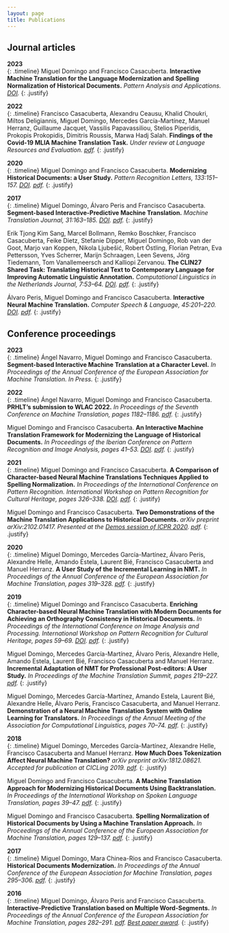 ```yaml
---
layout: page
title: Publications
---
```


## Journal articles
**2023** <br />
{: .timeline}
Miguel Domingo and Francisco Casacuberta.
**Interactive Machine Translation for the Language Modernization and Spelling Normalization of Historical Documents.**
*Pattern Analysis and Applications. [DOI](https://doi.org/10.1007/s10044-023-01164-w).*
{: .justify}

**2022** <br />
{: .timeline}
Francisco Casacuberta, Alexandru Ceausu, Khalid Choukri, Miltos Deligiannis, Miguel Domingo, Mercedes García-Martínez, Manuel Herranz, Guillaume Jacquet, Vassilis Papavassiliou, Stelios Piperidis, Prokopis Prokopidis, Dimitris Roussis, Marwa Hadj Salah.
**Findings of the Covid-19 MLIA Machine Translation Task.**
*Under review at Language Resources and Evaluation. [pdf](https://arxiv.org/pdf/2211.07465).*
{: .justify}


**2020** <br />
{: .timeline}
Miguel Domingo and Francisco Casacuberta.
**Modernizing Historical Documents: a User Study.**
*Pattern Recognition Letters, 133:151–157. [DOI](https://doi.org/10.1016/j.patrec.2020.02.027). [pdf](https://arxiv.org/pdf/1907.00659.pdf).*
{: .justify}

**2017** <br />
{: .timeline}
Miguel Domingo, Álvaro Peris and Francisco Casacuberta.
**Segment-based Interactive-Predictive Machine Translation.**
*Machine Translation Journal, 31:163–185. [DOI](https://doi.org/10.1007/s10590-017-9213-3). [pdf](https://riunet.upv.es/bitstream/handle/10251/103640/Author%20Version.pdf?sequence=3&isAllowed=y).*
{: .justify}

Erik Tjong Kim Sang, Marcel Bollmann, Remko Boschker, Francisco Casacuberta, Feike Dietz, Stefanie Dipper, Miguel Domingo, Rob van der Goot, Marjo van Koppen, Nikola Ljubešić, Robert Östling, Florian Petran, Eva Pettersson, Yves Scherrer, Marijn Schraagen, Leen Sevens, Jörg Tiedemann, Tom Vanallemeersch and Kalliopi Zervanou.
**The CLIN27 Shared Task: Translating Historical Text to Contemporary Language for Improving Automatic Linguistic Annotation.**
*Computational Linguistics in the Netherlands Journal, 7:53–64. [DOI](https://doi.org/10.1016/j.csl.2016.12.003). [pdf](https://clinjournal.org/clinj/article/view/68/61).*
{: .justify}

Álvaro Peris, Miguel Domingo and Francisco Casacuberta.
**Interactive Neural Machine Translation.**
*Computer Speech & Language, 45:201–220. [DOI](https://doi.org/10.1016/j.csl.2016.12.003). [pdf](https://riunet.upv.es/bitstream/handle/10251/83641/2016-CSL-Peris-Domingo-Casacuberta.autor.pdf?sequence=3&isAllowed=y).*
{: .justify}

## Conference proceedings
**2023** <br />
{: .timeline}
Ángel Navarro, Miguel Domingo and Francisco Casacuberta.
**Segment-based Interactive Machine Translation at a Character Level.**
*In Proceedings of the Annual Conference of the European Association for Machine Translation. In Press.*
{: .justify}

**2022** <br />
{: .timeline}
Ángel Navarro, Miguel Domingo and Francisco Casacuberta.
**PRHLT’s submission to WLAC 2022.**
*In Proceedings of the Seventh Conference on Machine Translation, pages 1182–1186. [pdf](https://statmt.org/wmt22/pdf/2022.wmt-1.120.pdf).*
{: .justify}

Miguel Domingo and Francisco Casacuberta.
**An Interactive Machine Translation Framework for Modernizing the Language of Historical Documents.**
*In Proceedings of the Iberian Conference on Pattern Recognition and Image Analysis, pages 41–53. [DOI](https://doi.org/10.1007/978-3-031-04881-4_4). [pdf](papers/IbPRIA2022.pdf).*
{: .justify}

**2021** <br />
{: .timeline}
Miguel Domingo and Francisco Casacuberta.
**A Comparison of Character-based Neural Machine Translations Techniques Applied to Spelling Normalization.**
*In Proceedings of the International Conference on Pattern Recognition. International Workshop on Pattern Recognition for Cultural Heritage, pages 326–338. [DOI](https://doi.org/10.1007/978-3-030-68787-8_24). [pdf](papers/PatReCH2020.pdf).*
{: .justify}

Miguel Domingo and Francisco Casacuberta.
**Two Demonstrations of the Machine Translation Applications to Historical Documents.**
*arXiv preprint arXiv:2102.01417. Presented at the [Demos session of ICPR 2020](https://www.micc.unifi.it/icpr2020/index.php/demos/). [pdf](https://arxiv.org/pdf/2102.01417).*
{: .justify}

**2020** <br />
{: .timeline}
Miguel Domingo, Mercedes García-Martínez, Álvaro Peris, Alexandre Helle, Amando Estela, Laurent Bié, Francisco Casacuberta and Manuel Herranz.
**A User Study of the Incremental Learning in NMT.**
*In Proceedings of the Annual Conference of the European Association for Machine Translation, pages 319–328. [pdf](https://www.aclweb.org/anthology/2020.eamt-1.34.pdf).*
{: .justify}

**2019** <br />
{: .timeline}
Miguel Domingo and Francisco Casacuberta.
**Enriching Character-based Neural Machine Translation with Modern Documents for Achieving an Orthography Consistency in Historical Documents.**
*In Proceedings of the International Conference on Image Analysis and Processing. International Workshop on Pattern Recognition for Cultural Heritage, pages 59–69. [DOI](https://doi.org/10.1007/978-3-030-30754-7_7). [pdf](papers/PatReCH2019.pdf).*
{: .justify}

Miguel Domingo, Mercedes García-Martínez, Álvaro Peris, Alexandre Helle, Amando Estela, Laurent Bié, Francisco Casacuberta and Manuel Herranz.
**Incremental Adaptation of NMT for Professional Post-editors: A User Study.**
*In Proceedings of the Machine Translation Summit, pages 219–227. [pdf](https://aclanthology.org/W19-6737.pdf).*
{: .justify}

Miguel Domingo, Mercedes García-Martínez, Amando Estela, Laurent Bié, Alexandre Helle, Álvaro Peris, Francisco Casacuberta, and Manuel Herranz.
**Demonstration of a Neural Machine Translation System with Online Learning for Translators.**
*In Proceedings of the Annual Meeting of the Association for Computational Linguistics, pages 70–74. [pdf](https://aclanthology.org/P19-3012.pdf).*
{: .justify}

**2018** <br />
{: .timeline}
Miguel Domingo, Mercedes García-Martínez, Alexandre Helle, Francisco Casacuberta and Manuel Herranz.
**How Much Does Tokenization Affect Neural Machine Translation?**
*arXiv preprint arXiv:1812.08621. Accepted for publication at CICLing 2019. [pdf](https://arxiv.org/pdf/1812.08621).*
{: .justify}

Miguel Domingo and Francisco Casacuberta.
**A Machine Translation Approach for Modernizing Historical Documents Using Backtranslation.**
*In Proceedings of the International Workshop on Spoken Language Translation, pages 39–47. [pdf](https://workshop2018.iwslt.org/downloads/Proceedings_IWSLT_2018.pdf#page=54).*
{: .justify}

Miguel Domingo and Francisco Casacuberta.
**Spelling Normalization of Historical Documents by Using a Machine Translation Approach.**
*In Proceedings of the Annual Conference of the European Association for Machine Translation, pages 129–137. [pdf](https://rua.ua.es/dspace/bitstream/10045/76035/1/EAMT2018-Proceedings_15.pdf).*
{: .justify}

**2017** <br />
{: .timeline}
Miguel Domingo, Mara Chinea-Rios and Francisco Casacuberta.
**Historical Documents Modernization.**
*In Proceedings of the Annual Conference of the European Association for Machine Translation, pages 295–306. [pdf](https://ufal.mff.cuni.cz/pbml/108/art-domingo-chinea-rios-casacuberta.pdf).*
{: .justify}

**2016** <br />
{: .timeline}
Miguel Domingo, Álvaro Peris and Francisco Casacuberta.
**Interactive-Predictive Translation based on Multiple Word-Segments.**
*In Proceedings of the Annual Conference of the European Association for Machine Translation, pages 282–291. [pdf](https://aclanthology.org/W16-3415.pdf). [Best paper award](documents/EAMT2016-BestPaperAward.pdf).*
{: .justify}
